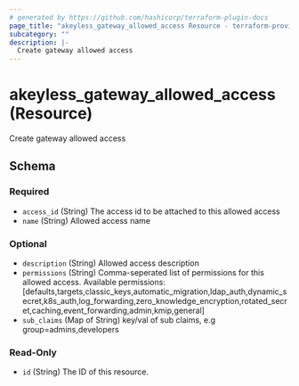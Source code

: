 ```yaml
---
# generated by https://github.com/hashicorp/terraform-plugin-docs
page_title: "akeyless_gateway_allowed_access Resource - terraform-provider-akeyless"
subcategory: ""
description: |-
  Create gateway allowed access
---
```


# akeyless_gateway_allowed_access (Resource)

Create gateway allowed access



<!-- schema generated by tfplugindocs -->
## Schema

### Required

- `access_id` (String) The access id to be attached to this allowed access
- `name` (String) Allowed access name

### Optional

- `description` (String) Allowed access description
- `permissions` (String) Comma-seperated list of permissions for this allowed access. Available permissions: [defaults,targets,classic_keys,automatic_migration,ldap_auth,dynamic_secret,k8s_auth,log_forwarding,zero_knowledge_encryption,rotated_secret,caching,event_forwarding,admin,kmip,general]
- `sub_claims` (Map of String) key/val of sub claims, e.g group=admins,developers

### Read-Only

- `id` (String) The ID of this resource.


